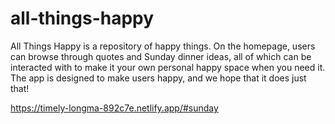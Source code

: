 # all-things-happy
All Things Happy is a repository of happy things. On the homepage, users can browse through quotes and Sunday dinner ideas, all of which can be interacted with to make it your own personal happy space when you need it. The app is designed to make users happy, and we hope that it does just that!

https://timely-longma-892c7e.netlify.app/#sunday
